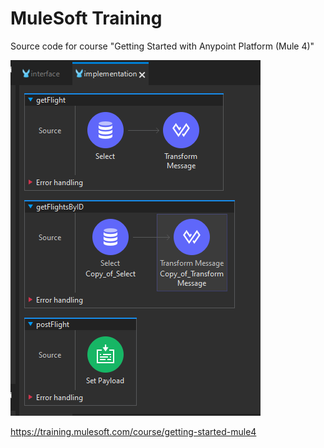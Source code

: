 # MuleSoft Training

Source code for course "Getting Started with Anypoint Platform (Mule 4)"

<img src="docs/interfaces.png" ></img>

https://training.mulesoft.com/course/getting-started-mule4